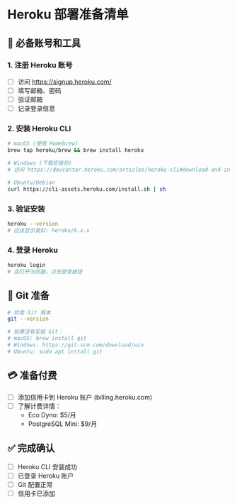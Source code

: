 # Heroku 部署准备清单

## 📝 必备账号和工具

### 1. 注册 Heroku 账号
- [ ] 访问 https://signup.heroku.com/
- [ ] 填写邮箱、密码
- [ ] 验证邮箱
- [ ] 记录登录信息

### 2. 安装 Heroku CLI
```bash
# macOS (使用 Homebrew)
brew tap heroku/brew && brew install heroku

# Windows (下载安装包)
# 访问 https://devcenter.heroku.com/articles/heroku-cli#download-and-install

# Ubuntu/Debian
curl https://cli-assets.heroku.com/install.sh | sh
```

### 3. 验证安装
```bash
heroku --version
# 应该显示类似: heroku/8.x.x
```

### 4. 登录 Heroku
```bash
heroku login
# 会打开浏览器，点击登录按钮
```

## 🔧 Git 准备
```bash
# 检查 Git 版本
git --version

# 如果没有安装 Git：
# macOS: brew install git
# Windows: https://git-scm.com/download/win
# Ubuntu: sudo apt install git
```

## 💳 准备付费
- [ ] 添加信用卡到 Heroku 账户 (billing.heroku.com)
- [ ] 了解计费详情：
  - Eco Dyno: $5/月 
  - PostgreSQL Mini: $9/月

## ✅ 完成确认
- [ ] Heroku CLI 安装成功
- [ ] 已登录 Heroku 账户  
- [ ] Git 配置正常
- [ ] 信用卡已添加